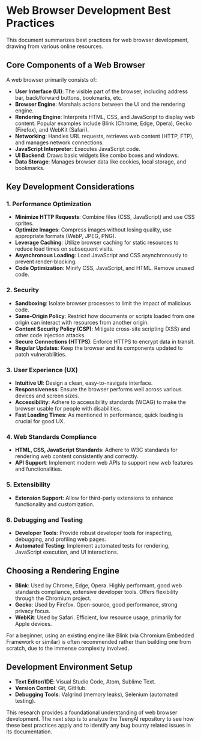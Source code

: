 # Web Browser Development Best Practices

This document summarizes best practices for web browser development, drawing from various online resources.

## Core Components of a Web Browser

A web browser primarily consists of:
*   **User Interface (UI)**: The visible part of the browser, including address bar, back/forward buttons, bookmarks, etc.
*   **Browser Engine**: Marshals actions between the UI and the rendering engine.
*   **Rendering Engine**: Interprets HTML, CSS, and JavaScript to display web content. Popular examples include Blink (Chrome, Edge, Opera), Gecko (Firefox), and WebKit (Safari).
*   **Networking**: Handles URL requests, retrieves web content (HTTP, FTP), and manages network connections.
*   **JavaScript Interpreter**: Executes JavaScript code.
*   **UI Backend**: Draws basic widgets like combo boxes and windows.
*   **Data Storage**: Manages browser data like cookies, local storage, and bookmarks.

## Key Development Considerations

### 1. Performance Optimization
*   **Minimize HTTP Requests**: Combine files (CSS, JavaScript) and use CSS sprites.
*   **Optimize Images**: Compress images without losing quality, use appropriate formats (WebP, JPEG, PNG).
*   **Leverage Caching**: Utilize browser caching for static resources to reduce load times on subsequent visits.
*   **Asynchronous Loading**: Load JavaScript and CSS asynchronously to prevent render-blocking.
*   **Code Optimization**: Minify CSS, JavaScript, and HTML. Remove unused code.

### 2. Security
*   **Sandboxing**: Isolate browser processes to limit the impact of malicious code.
*   **Same-Origin Policy**: Restrict how documents or scripts loaded from one origin can interact with resources from another origin.
*   **Content Security Policy (CSP)**: Mitigate cross-site scripting (XSS) and other code injection attacks.
*   **Secure Connections (HTTPS)**: Enforce HTTPS to encrypt data in transit.
*   **Regular Updates**: Keep the browser and its components updated to patch vulnerabilities.

### 3. User Experience (UX)
*   **Intuitive UI**: Design a clean, easy-to-navigate interface.
*   **Responsiveness**: Ensure the browser performs well across various devices and screen sizes.
*   **Accessibility**: Adhere to accessibility standards (WCAG) to make the browser usable for people with disabilities.
*   **Fast Loading Times**: As mentioned in performance, quick loading is crucial for good UX.

### 4. Web Standards Compliance
*   **HTML, CSS, JavaScript Standards**: Adhere to W3C standards for rendering web content consistently and correctly.
*   **API Support**: Implement modern web APIs to support new web features and functionalities.

### 5. Extensibility
*   **Extension Support**: Allow for third-party extensions to enhance functionality and customization.

### 6. Debugging and Testing
*   **Developer Tools**: Provide robust developer tools for inspecting, debugging, and profiling web pages.
*   **Automated Testing**: Implement automated tests for rendering, JavaScript execution, and UI interactions.

## Choosing a Rendering Engine

*   **Blink**: Used by Chrome, Edge, Opera. Highly performant, good web standards compliance, extensive developer tools. Offers flexibility through the Chromium project.
*   **Gecko**: Used by Firefox. Open-source, good performance, strong privacy focus.
*   **WebKit**: Used by Safari. Efficient, low resource usage, primarily for Apple devices.

For a beginner, using an existing engine like Blink (via Chromium Embedded Framework or similar) is often recommended rather than building one from scratch, due to the immense complexity involved.

## Development Environment Setup

*   **Text Editor/IDE**: Visual Studio Code, Atom, Sublime Text.
*   **Version Control**: Git, GitHub.
*   **Debugging Tools**: Valgrind (memory leaks), Selenium (automated testing).

This research provides a foundational understanding of web browser development. The next step is to analyze the TeenyAI repository to see how these best practices apply and to identify any bug bounty related issues in its documentation.

